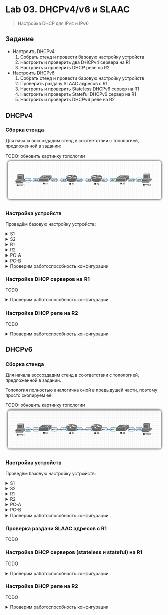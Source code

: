 # Lab 03. DHCPv4/v6 и SLAAC

> Настройка DHCP для IPv4 и IPv6

## Задание

- Настроить DHCPv4
  1. Собрать стенд и провести базовую настройку устройств
  2. Настроить и проверить два DHCPv4 сервера на R1
  3. Настроить и проверить DHCP реле на R2
- Настроить DHCPv6
  1. Собрать стенд и провести базовую настройку устройств
  2. Проверить раздачу SLAAC адресов с R1
  3. Настроить и проверить Stateless DHCPv6 сервер на R1
  4. Настроить и проверить Stateful DHCPv6 сервер на R1
  5. Настроить и проверить DHCPv6 реле на R2

## DHCPv4

### Сборка стенда

Для начала воссоздадим стенд в соответствии с топологией,
предложенной в задании:

TODO: обновить картинку топологии
![Топология стенда, скриншот из Eve-NG](./topology.png)

### Настройка устройств

Проведём базовую настройку устройств:

<details>
  <summary>S1</summary>

  ```
  TODO
  ```
</details>

<details>
  <summary>S2</summary>

  ```
  TODO
  ```
</details>

<details>
  <summary>R1</summary>

  ```
  TODO
  ```
</details>

<details>
  <summary>R2</summary>

  ```
  TODO
  ```
</details>

<details>
  <summary>PC-A</summary>

  ```
  TODO
  ```
</details>

<details>
  <summary>PC-B</summary>

  ```
  TODO
  ```
</details>

<details>
  <summary>Проверим работоспособность конфигурации</summary>

  ```
  TODO: ping
  ```
</details>

### Настройка DHCP серверов на R1

TODO

<details>
  <summary>Проверим работоспособность конфигурации</summary>

  ```
  TODO
  ```
</details>

### Настройка DHCP реле на R2

TODO

<details>
  <summary>Проверим работоспособность конфигурации</summary>

  ```
  TODO
  ```
</details>

## DHCPv6

### Сборка стенда

Для начала воссоздадим стенд в соответствии с топологией,
предложенной в задании.

Топология полностью аналогична оной в предыдущей части,
поэтому просто скопируем её:

TODO: обновить картинку топологии
![Топология стенда, скриншот из Eve-NG](./topology.png)

### Настройка устройств

Проведём базовую настройку устройств:

<details>
  <summary>S1</summary>

  ```
  TODO
  ```
</details>

<details>
  <summary>S2</summary>

  ```
  TODO
  ```
</details>

<details>
  <summary>R1</summary>

  ```
  TODO
  ```
</details>

<details>
  <summary>R2</summary>

  ```
  TODO
  ```
</details>

<details>
  <summary>PC-A</summary>

  ```
  TODO
  ```
</details>

<details>
  <summary>PC-B</summary>

  ```
  TODO
  ```
</details>

<details>
  <summary>Проверим работоспособность конфигурации</summary>

  ```
  TODO: ping
  ```
</details>

### Проверка раздачи SLAAC адресов с R1

TODO

### Настройка DHCP серверов (stateless и stateful) на R1

TODO

<details>
  <summary>Проверим работоспособность конфигурации</summary>

  ```
  TODO
  ```
</details>

### Настройка DHCP реле на R2

TODO

<details>
  <summary>Проверим работоспособность конфигурации</summary>

  ```
  TODO
  ```
</details>

